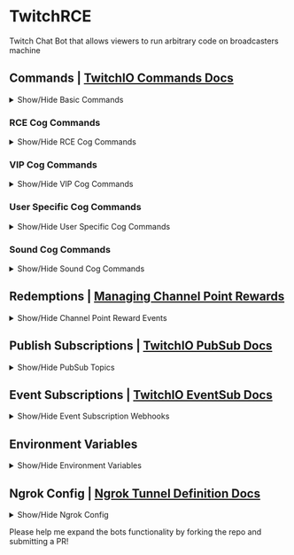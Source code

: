 # TwitchRCE
Twitch Chat Bot that allows viewers to run arbitrary code on broadcasters machine

## Commands | [TwitchIO Commands Docs](https://twitchio.dev/en/latest/exts/commands.html)
<details><summary>Show/Hide Basic Commands</summary>

| Command                                                                                                                       | Outcome                                                                                                                                                 | Condition                                                 |
|-------------------------------------------------------------------------------------------------------------------------------|---------------------------------------------------------------------------------------------------------------------------------------------------------|-----------------------------------------------------------|
| `!hello`                                                                                                                      | Says hello to author                                                                                                                                    | -                                                         |
| `!lurk`                                                                                                                       | let the streamer know you're lurking                                                                                                                    | -                                                         |
| `!death_counter <+/-/+n/reset>` <br/>_OR_ `!death <+/-/+n/reset>` <br/>_OR_ `!ded <+/-/+n/reset>` <br/>_OR_ `!dc <+/-/reset>` | Increment / decrease death count for each +/- (or reset)                                                                                                | -                                                         |
| `!raids <@username>`                                                                                                          | displays how many raids you've received from the user                                                                                                   | -                                                         |
| `!shoutout <@username>` <br/>_OR_ `!so <@username>`                                                                           | Sends a shoutout announcement message                                                                                                                   | -                                                         |
| `!redemptions`                                                                                                                | Creates custom channel point rewards _(The same outcome as stream_start event just incase the bot wasn't active when the stream_start event occurred.)_ | -                                                         |
| `!infosec_streams` <br/>_OR_ `!streams` <br/>_OR_ `!streams`                                                                  | Creates custom channel point rewards _(The same outcome as stream_start event just incase the bot wasn't active when the stream_start event occurred.)_ | -                                                         |
| `!add_channel_subs`                                                                                                           | Adds current channel subscribers to sub database table                                                                                                  | -                                                         |
| `!kill_everyone` `**NOT IMPLEMENTED**`                                                                                        | Invoke the bots inner skynet                                                                                                                            | John Connor is dead                                       |
| `!virustotal <hash>` <br/>_OR_ `!virustotal <url>`                                                                            | Lookup a hash or url report on virustotal                                                                                                               | 500 requests per day, and a rate of 4 requests per minute |
</details>

### RCE Cog Commands
<details><summary>Show/Hide RCE Cog Commands</summary>

| Command                                      | Outcome                                                               | Condition                                                                               |
|----------------------------------------------|-----------------------------------------------------------------------|-----------------------------------------------------------------------------------------|
| `!exec <command>` <br/>_OR_ `!cmd <command>` | Runs any bash command (if it's in the allow list)                     | Streaming in `Science & Technology` <br/>_OR_ `Software and Game Development` category. |
| `killmyshell` _**[REDEMPTION]**_             | Closes the last opened [qterminal](https://github.com/lxqt/qterminal) | A qterminal window is already open                                                      |
</details>

### VIP Cog Commands
<details><summary>Show/Hide VIP Cog Commands</summary>

| Command                              | Outcome                                                     | Condition                                                                                        |
|--------------------------------------|-------------------------------------------------------------|--------------------------------------------------------------------------------------------------|
| `add_channel_vip` _**[REDEMPTION]**_ | Adds the redeemer as a VIP, and auto-fulfill the redemption | Broadcaster has spare VIP slots <br/>_AND_ Redeemer does not have a `Moderator` or a `VIP` role. |
</details>

### User Specific Cog Commands
<details><summary>Show/Hide User Specific Cog Commands</summary>

| Command                                                        | Outcome                                 | Condition                             |
|----------------------------------------------------------------|-----------------------------------------|---------------------------------------|
| `stairs1` <br/>_OR_ `stairsthetrashman1` <br/>_OR_ `ohlook`    | Triggers a user specific sound command  | Author in `stairsthetrashman`, `msec` |
| `stairs2` <br/>_OR_ `stairsthetrashman2` <br/>_OR_ `because`   | Triggers a user specific sound command  | Author in `stairsthetrashman`, `msec` |
| `stairs3` <br/>_OR_ `stairsthetrashman3` <br/>_OR_ `sonofagun` | Triggers a user specific sound command  | Author in `stairsthetrashman`, `msec` |
| `lottie` <br/>_OR_ `lottiekins`                                | Triggers a user specific sound command  | Author in `lottiekins`, `msec`        |
</details>

### Sound Cog Commands
<details><summary>Show/Hide Sound Cog Commands</summary>

| Command         | Outcome                                                     | Condition |
|-----------------|-------------------------------------------------------------|-----------|
| `youtube <url>` | Fetches a video from youtube and plays the audio            | -         |
| `later`         | Plays "A few moments later" spongebob narrator sound clip   | -         |
| `ahfuck`        | Plays "I can't believe you've done this" sound clip         | -         |
| `wow`           | Plays "anime wow" meme sound clip                           | -         |
| `bruh`          | Plays "bruh" meme sound clip                                | -         |
| `dialup`        | Plays "dial up modem" sound clip                            | -         |
| `emodmg`        | Plays "emotional damage" meme sound clip                    | -         |
| `buzzer`        | Plays "family fortune fail buzzer" meme sound clip          | -         |
| `fbi`           | PLays "fbi open up" meme sound clip                         | -         |
| `friend`        | Plays "friend" inbetweeners sound clip                      | -         |
| `fthis`         | Plays "fuck this shit i'm out" meme sound clip              | -         |
| `gg`            | Plays "gg" team fortress meme sound clip                    | -         |
| `goforit`       | Plays "go for it" diddy kong racing sound clip              | -         |
| `hackerman`     | Plays "hackerman" meme sound clip                           | -         |
| `hellomf`       | Plays "hello mother f*cker" meme sound clip                 | -         |
| `hexy`          | Plays "hexy" meme sound clip                                | -         |
| `ignore`        | Plays "ignore" meme sound clip                              | -         |
| `wierd`         | Plays "god the internets weird" meme sound clip             | -         |
| `sellwife`      | Plays "i sell my wife for internet" meme sound clip         | -         |
| `heknew`        | Plays "at this moment he knew" meme sound clip              | -         |
| `kerb`          | Plays "kerb" meme sound clip                                | -         |
| `gothim`        | Plays "we got him" meme sound clip                          | -         |
| `leeroy`        | Plays "leeroooyyyyy jenkins" meme sound clip                | -         |
| `lies`          | Plays "lies on the internet" meme sound clip                | -         |
| `mgsalert`      | Plays "metal gear solid alert" meme sound clip              | -         |
| `hellothere`    | Plays "hello there" obi wan kenobi meme sound clip          | -         |
| `order66`       | Plays "execute order 66" general palpatine meme sound clip  | -         |
| `over9000`      | Plays "its over 9000" dragonball meme sound clip            | -         |
| `hackercrap`    | Plays "hate this hacker crap" jurrasic park meme sound clip | -         |
| `sadviolin`     | Plays "sad violin" meme sound clip                          | -         |
| `satan`         | Plays "satan, lucifer" meme sound clip                      | -         |
| `stepbro`       | Plays "what are you doing stepbro" meme sound clip          | -         |
| `surprise`      | Plays "surprise mother f*cker" meme sound clip              | -         |
| `tsdisconnect`  | Plays "teamspeak disconnect" meme sound clip                | -         |
| `trollolol`     | Plays "trollolol" meme sound clip                           | -         |
| `usbconnect`    | Plays "windows 10 usb connection" meme sound clip           | -         |
| `usbdisconnect` | Plays "windows 10 usb disconnect" meme sound clip           | -         |
| `victory`       | Plays "ff7 victory fanfare" meme sound clip                 | -         |
| `shutdown`      | Plays "windows shutdown" meme sound clip                    | -         |
| `wtfinternet`   | Plays "what is the internet" meme sound clip                | -         |
</details>

## Redemptions | [Managing Channel Point Rewards](https://help.twitch.tv/s/article/channel-points-guide?language=en_US#managing)
<details><summary>Show/Hide Channel Point Reward Events</summary>

| Reward          | Cost  | Outcome                                                                                                                                                                                                                 | Condition                                                                                        |
|-----------------|-------|-------------------------------------------------------------------------------------------------------------------------------------------------------------------------------------------------------------------------|--------------------------------------------------------------------------------------------------|
| `Kill My Shell` | 6666  | Immediately closes the last [qterminal](https://github.com/lxqt/qterminal) window that was opened without warning! Confirms success in a chat announcement.                                                             | Streaming in `Science & Technology` <br/>_OR_ `Software and Game Development` category.          |
| `VIP`           | 80085 | If you have spare VIP slots it will automatically grant the redeemer the VIP role. VIPs have the ability to equip a special chat badge and bypass the chat limit in slow mode! Confirms success in a chat announcement. | Broadcaster has spare VIP slots <br/>_AND_ Redeemer does not have a `Moderator` or a `VIP` role. |
</details>

## Publish Subscriptions | [TwitchIO PubSub Docs](https://twitchio.dev/en/latest/exts/pubsub.html)
<details><summary>Show/Hide PubSub Topics</summary>

| Topic                                                | Response                                                                                                                             |
|------------------------------------------------------|--------------------------------------------------------------------------------------------------------------------------------------|
| *pubsub.channel_points(user_token)[user_channel_id]* | This topic listens for channel point redemptions on the given channel. This topic dispatches the pubsub_channel_points client event. |
</details>

## Event Subscriptions | [TwitchIO EventSub Docs](https://twitchio.dev/en/latest/exts/eventsub.html)
<details><summary>Show/Hide Event Subscription Webhooks</summary>

| Event Type                          | Response                                              |
|-------------------------------------|-------------------------------------------------------|
| *follow*                            | Chat message                                          |
| *cheer*                             | Shoutout & Chat message                               |
| *subscription*                      | Shoutout & Chat message                               |
| *raid*                              | Shoutout & Chat message                               |
| *hypetrain_begin*                   | `**NOT IMPLEMENTED**`                                 |
| *hypetrain_end*                     | `**NOT IMPLEMENTED**`                                 |
| *stream_start*                      | Creates custom channel point rewards & Chat message   |
| *stream_end*                        | Removes custom channel point rewards & Chat message   |
| *channel_shoutout_create*           | `**NOT IMPLEMENTED**`                                 |
| *channel_shoutout_receive*          | `**NOT IMPLEMENTED**`                                 |
| *channel_charity_campaign_donate*   | `**NOT IMPLEMENTED**`                                 |
| *channel_charity_campaign_start*    | `**NOT IMPLEMENTED**`                                 |
| *channel_charity_campaign_progress* | `**NOT IMPLEMENTED**`                                 |
| *channel_charity_campaign_stop*     | `**NOT IMPLEMENTED**`                                 |
</details>

## Environment Variables
<details><summary>Show/Hide Environment Variables</summary>

* [Create an `.env` file](https://dev.to/jakewitcher/using-env-files-for-environment-variables-in-python-applications-55a1) with your TWITCH API tokens and your channel name to use this script:

| env key              | type   | env value                                                                                  |
|----------------------|--------|--------------------------------------------------------------------------------------------|
| CLIENT_ID=           | string | *[From Twitch Developer Application](https://dev.twitch.tv/console/apps)*                  |
| CLIENT_SECRET=       | string | *[From Twitch Developer Application](https://dev.twitch.tv/console/apps)*                  |
| VIRUS_TOTAL_API_KEY= | string | *[From VirusTotal Community](https://developers.virustotal.com/reference/getting-started)* |
| DATABASE_FILENAME    | string | /home/username/TwitchRCE/db/twitchrce.sqlite                                               |
| AUTH_URI_PORT=       | int    | 3000                                                                                       |
| EVENTSUB_URI_PORT=   | int    | 8080                                                                                       |
| BOT_USERNAME=        | string | msec_bot                                                                                   |
| BOT_JOIN_CHANNEL=    | string | msec                                                                                       |
| MAX_VIP_SLOTS=       | int    | 20                                                                                         |

### RCECog Allow List

The RCECog **attempts** to limit commands to a allow list so update the `settings.py` file to include a comma separated list of linux binaries that you will allow to run:
```
CMD_ALLOW_LIST = ['aux', 'cat', 'echo', 'grep', 'id', 'ifconfig', 'ls', 'netstat', 'nslookup', 'ping', 'pwd', 'which', 'who', 'whoami']
```

Expect some kind of malicious code to make it through if you leave the RCECog enabled! :)

</details>

## Ngrok Config | [Ngrok Tunnel Definition Docs](https://ngrok.com/docs/ngrok-agent/config#tunnel-definitions)
<details><summary>Show/Hide Ngrok Config</summary>

* Add a `auth` and `eventsub` tunnel configuration(s) to your `ngrok.yml` file

```
tunnels:
  auth:
    addr: 3000
    proto: http
  eventsub:
    addr: 8080
    proto: http
```
</details>

Please help me expand the bots functionality by forking the repo and submitting a PR!
